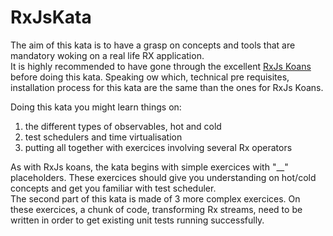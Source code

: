 # RxJsKata

The aim of this kata is to have a grasp on concepts and tools that are mandatory woking on a real life RX application.  
It is highly recommended to have gone through the excellent [RxJs Koans](https://github.com/Reactive-Extensions/RxJSKoans/) before doing this kata. Speaking ow which, technical pre requisites, installation process for this kata are the same than the ones for RxJs Koans.  

Doing this kata you might learn things on:
1. the different types of observables, hot and cold
2. test schedulers and time virtualisation
3. putting all together with exercices involving several Rx operators

As with RxJs koans, the kata begins with simple exercices with "__" placeholders. These exercices should give you understanding on hot/cold concepts and get you familiar with test scheduler.  
The second part of this kata is made of 3 more complex exercices. On these exercices, a chunk of code, transforming Rx streams, need to be written in order to get existing unit tests running successfully. 



